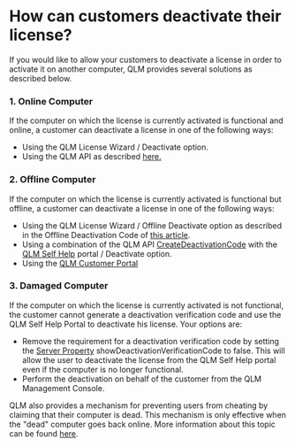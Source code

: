 # How can customers deactivate their license?

If you would like to allow your customers to deactivate a license in order to activate it on another computer, QLM provides several solutions as described below.&#x20;

### 1. Online Computer

If the computer on which the license is currently activated is functional and online, a customer can deactivate a license in one of the following ways:

* Using the QLM License Wizard / Deactivate option.
* Using the QLM API as described [here.](how-to-clear-license-keys-from-an-end-user-system.md)

### 2. Offline Computer

If the computer on which the license is currently activated is functional but offline, a customer can deactivate a license in one of the following ways:

* Using the QLM License Wizard / Offline Deactivate option as described in the Offline Deactivation Code of [this article](../fundamental-concepts/how-does-offline-activation-work.md).
* Using a combination of the QLM API [CreateDeactivationCode](../api-reference/qlmlicense/client-side-methods/createdeactivationcode.md) with the [QLM Self Help](how-to-configure-the-qlm-self-help-web-page.md) portal / Deactivate option.
* Using the [QLM Customer Portal](../qlm-customer-portal/)

### 3. Damaged Computer

If the computer on which the license is currently activated is not functional, the customer cannot generate a deactivation verification code and use the QLM Self Help Portal to deactivate his license. Your options are:

* Remove the requirement for a deactivation verification code by setting the [Server Property](../qlm-license-server/server-properties.md)  showDeactivationVerificationCode to false. This will allow the user to deactivate the license from the QLM Self Help portal even if the computer is no longer functional.
* Perform the deactivation on behalf of the customer from the QLM Management Console.

QLM also provides a mechanism for preventing users from cheating by claiming that their computer is dead. This mechanism is only effective when the "dead" computer goes back online. More information about this topic can be found [here](../faq/how-does-qlm-protect-against-users-requesting-additional-activations-because-a-computer-died.md).
